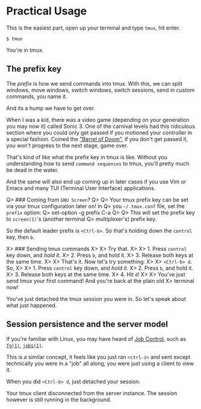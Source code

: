 # Practical Usage

This is the easiest part, open up your terminal and type `tmux`, hit enter.

    $ tmux

You're in tmux.

## The prefix key

The *prefix* is how we send commands into tmux. With this, we can split windows,
move windows, switch windows, switch sessions, send in custom commands, you name
it.

And its a hump we have to get over.

When I was a kid, there was a video game (depending on your generation you may
now it) called Sonic 3. One of the carnival levels had this ridiculous section
where you could only get passed if you motioned your controller in a special
fashion. Coined the ["Barrel of Doom"](https://gaming.stackexchange.com/questions/10361/i-never-made-it-past-carnival-night-zone),
if you don't get passed it, you won't progress to the next stage, game over.

That's kind of like what the prefix key in tmux is like. Without you
understanding how to send `command sequences` to tmux, you'll pretty much be
dead in the water.

And the same will also end up coming up in later cases if you use Vim or Emacs
and many TUI (Terminal User Interface) applications.

Q> ### Coming from ``GNU Screen``?
Q>
Q> Your tmux prefix key can be set via your tmux configuration later on!  In
Q> you `~/.tmux.conf` file, set the `prefix` option:
Q>     set-option -g prefix C-a
Q>
Q> This will set the prefix key to `screen(1)`'s (another terminal
Q> multiplexer's) prefix key.

So the default leader prefix is `<Ctrl-b>`. So that's holding down the
`control` key, then `b`.

X> ### Sending tmux commands
X>
X> Try that.
X>
X> 1. Press `control` key down, and *hold it*.
X> 2. Press `b`, and hold it.
X> 3. Release both keys at the same time.
X>
X> That's it. Now let's try something:
X>
X> `<Ctrl-b> d`. So,
X>
X> 1. Press `control` key down, and *hold it*.
X> 2. Press `b`, and hold it.
X> 3. Release both keys at the same time.
X> 4. Hit `d`!
X>
X> You've just send tmux your first command! And you're back at the plain old
X> terminal now!

You've just detached the tmux session you were in. So let's speak about what
just happened.

## Session persistence and the server model

If you're familiar with Linux, you may have heard of [Job Control](https://en.wikipedia.org/wiki/Job_control_(Unix)),
such as [`fg(1)`](http://pubs.opengroup.org/onlinepubs/9699919799/utilities/fg.html), [`jobs(1)`](http://pubs.opengroup.org/onlinepubs/9699919799/utilities/jobs.html).

This is a similar concept, it feels like you just ran `<ctrl-z>` and sent
except technically you were in a "job" all along, you were just using a client
to view it.

When you did `<Ctrl-b> d`, just detached your session.

Your tmux client disconnected from the server instance. The session however is
still running in the background.
